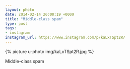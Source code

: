 ```yaml
---
layout: photo
date: 2014-02-14 20:00:19 +0000
title: "Middle-class spam"
type: post
tags:
- instagram
instagram_url: https://www.instagram.com/p/kaLxTSpt2R/
---
```


{% picture u-photo img/kaLxTSpt2R.jpg %}

Middle-class spam
